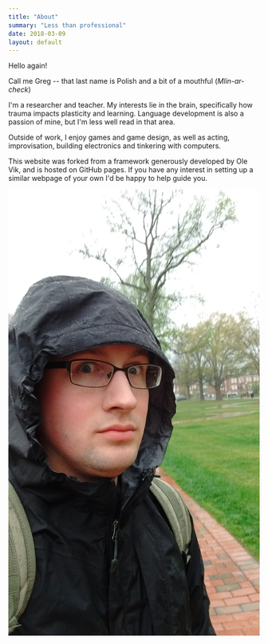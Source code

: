 ```yaml
---
title: "About"
summary: "Less than professional"
date: 2018-03-09
layout: default
---
```


Hello again!

Call me Greg -- that last name is Polish and a bit of a mouthful (*Mlin-ar-check*)

I'm a researcher and teacher. My interests lie in the brain, specifically how trauma impacts plasticity and learning. Language development is also a passion of mine, but I'm less well read in that area.

Outside of work, I enjoy games and game design, as well as acting, improvisation, building electronics and tinkering with computers.

This website was forked from a framework generously developed by Ole Vik, and is hosted on GitHub pages. If you have any interest in setting up a similar webpage of your own I'd be happy to help guide you.

![Researcher Portrait](assets/images/greg.jpg "Greg Mlynarczyk")